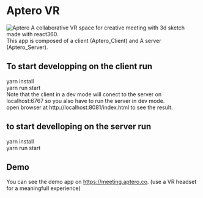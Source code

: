 # Aptero VR
![Aptero](https://ipfs.funnychain.co/ipfs/QmdX25VpJTEZFU5ELPVXPmxBHQhUqaMwC25wNbhjk6AXPq)
A collaborative VR space for creative meeting with 3d sketch made with react360.  
This app is composed of a client (Aptero_Client) and A server (Aptero_Server).  

## To start developping on the client run
yarn install  
yarn run start  
Note that the client in a dev mode will conect to the server on localhost:6767 so you also have to run the server in dev mode.  
open browser at http://localhost:8081/index.html to see the result.  

## to start develloping on the server run 
yarn install  
yarn run start  



## Demo
You can see the demo app on https://meeting.aptero.co. (use a VR headset for a meaningfull experience)
